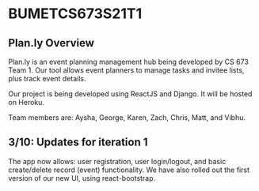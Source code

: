 # BUMETCS673S21T1

## Plan.ly Overview
Plan.ly is an event planning management hub being developed by CS 673 Team 1. Our tool allows event planners to manage tasks and invitee lists, plus track event details.

Our project is being developed using ReactJS and Django. It will be hosted on Heroku.

Team members are: Aysha, George, Karen, Zach, Chris, Matt, and Vibhu.

## 3/10: Updates for iteration 1
The app now allows: user registration, user login/logout, and basic create/delete record (event) functionality. We have also rolled out the first version of our new UI, using react-bootstrap.